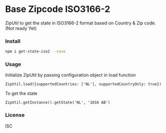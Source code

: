 
# Base Zipcode ISO3166-2

ZipUtil to get the state in ISO3166-2 format based on Country & Zip code.(Not ready Yet)

### Install

```bash
npm i get-state-iso2 --save
```

### Usage

Initialize ZipUtil by passing configuration object in load function
```
ZipUtil.load({supportedCountries: ['NL'], supportedCountryOnly: true})
```

To get the state
```
ZipUtil.getInstance().getState('NL', '1016 AB')
```

### License
ISC
